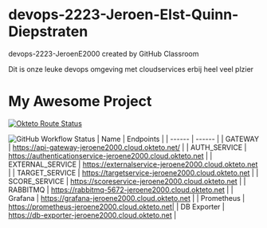 # devops-2223-Jeroen-Elst-Quinn-Diepstraten
devops-2223-JeroenE2000 created by GitHub Classroom

Dit is onze leuke devops omgeving met cloudservices erbij heel veel plzier

# My Awesome Project

[![Okteto Route Status](https://img.shields.io/uptimerobot/status/m784238026-345eaddf12221dbd9ce73b9d?label=Okteto%20Route%20Status&style=for-the-badge)](https://api-gateway-jeroene2000.cloud.okteto.net/)

![GitHub Workflow Status](https://img.shields.io/github/actions/workflow/status/avans-devops/devops-2223-Jeroen-Elst-Quinn-Diepstraten/workflows/nodetesting.js.yml)
| Name | Endpoints |
| ------ | ------ |
| GATEWAY | https://api-gateway-jeroene2000.cloud.okteto.net/ |
| AUTH_SERVICE | https://authenticationservice-jeroene2000.cloud.okteto.net |
| EXTERNAL_SERVICE | https://externalservice-jeroene2000.cloud.okteto.net |
| TARGET_SERVICE | https://targetservice-jeroene2000.cloud.okteto.net |
| SCORE_SERVICE | https://scoreservice-jeroene2000.cloud.okteto.net |
| RABBITMQ | https://rabbitmq-5672-jeroene2000.cloud.okteto.net |
| Grafana | https://grafana-jeroene2000.cloud.okteto.net |
| Prometheus | https://prometheus-jeroene2000.cloud.okteto.net|
| DB Exporter | https://db-exporter-jeroene2000.cloud.okteto.net |
